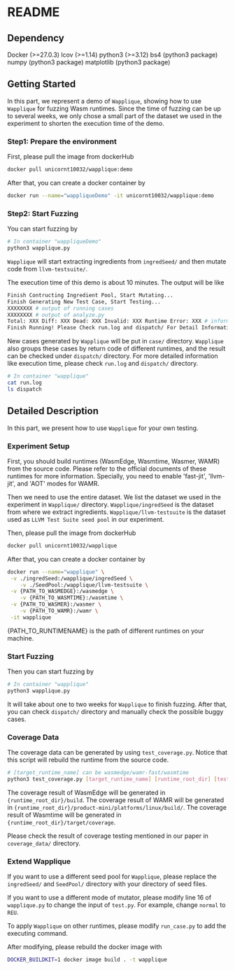 # README
## Dependency
Docker (>=27.0.3)
lcov (>=1.14)
python3 (>=3.12)
bs4 (python3 package)
numpy (python3 package)
matplotlib (python3 package)

## Getting Started
In this part, we represent a demo of `Wapplique`, showing how to use `Wapplique` for fuzzing Wasm runtimes. Since the time of fuzzing can be up to several weeks, we only chose a small part of the dataset we used in the experiment to shorten the execution time of the demo.

### Step1: Prepare the environment
First, please pull the image from dockerHub

```bash
docker pull unicornt10032/wapplique:demo
```

After that, you can create a docker container by

```bash
docker run --name="wappliqueDemo" -it unicornt10032/wapplique:demo
```

### Step2: Start Fuzzing

You can start fuzzing by

```bash
# In container "wappliqueDemo"
python3 wapplique.py
```

`Wapplique` will start extracting ingredients from `ingredSeed/` and then mutate code from `llvm-testsuite/`.

The execution time of this demo is about 10 minutes. The output will be like

```bash
Finish Contructing Ingredient Pool, Start Mutating...
Finish Generating New Test Case, Start Testing...
XXXXXXXX # output of running cases
XXXXXXXX # output of analyze.py
Total: XXX Diff: XXX Dead: XXX Invalid: XXX Runtime Error: XXX # information of generated cases
Finish Running! Please Check run.log and dispatch/ For Detail Information!
```

New cases generated by `Wapplique` will be put in `case/` directory. 
`Wapplique` also groups these cases by return code of different runtimes, and the result can be checked under `dispatch/` directory.
For more detailed information like execution time, please check `run.log` and `dispatch/` directory.

```bash
# In container "wapplique"
cat run.log
ls dispatch
```

## Detailed Description
In this part, we present how to use `Wapplique` for your own testing.

### Experiment Setup
First, you should build runtimes (WasmEdge, Wasmtime, Wasmer, WAMR) from the source code. Please refer to the official documents of these runtimes for more information. Specially, you need to enable 'fast-jit', 'llvm-jit', and 'AOT' modes for WAMR.

Then we need to use the entire dataset. We list the dataset we used in the experiment in `Wapplique/` directory. `Wapplique/ingredSeed` is the dataset from where we extract ingredients. `Wapplique/llvm-testsuite` is the dataset used as `LLVM Test Suite seed pool` in our experiment.

Then, please pull the image from dockerHub

```bash
docker pull unicornt10032/wapplique
```

After that, you can create a docker container by

```bash
docker run --name="wapplique" \
 -v ./ingredSeed:/wapplique/ingredSeed \
    -v ./SeedPool:/wapplique/llvm-testsuite \
 -v {PATH_TO_WASMEDGE}:/wasmedge \
    -v {PATH_TO_WASMTIME}:/wasmtime \
 -v {PATH_TO_WASMER}:/wasmer \
    -v {PATH_TO_WAMR}:/wamr \
 -it wapplique
```

{PATH_TO_RUNTIMENAME} is the path of different runtimes on your machine.

### Start Fuzzing

Then you can start fuzzing by

```bash
# In container "wapplique"
python3 wapplique.py
```

It will take about one to two weeks for `Wapplique` to finish fuzzing. After that, you can check `dispatch/` directory and manually check the possible buggy cases.

### Coverage Data
The coverage data can be generated by using `test_coverage.py`. Notice that this script will rebuild the runtime from the source code.

```bash
# [target_runtime_name] can be wasmedge/wamr-fast/wasmtime
python3 test_coverage.py [target_runtime_name] [runtime_root_dir] [test_case_dir]
```

The coverage result of WasmEdge will be generated in `{runtime_root_dir}/build`.
The coverage result of WAMR will be generated in `{runtime_root_dir}/product-mini/platforms/linux/build/`.
The coverage result of Wasmtime will be generated in `{runtime_root_dir}/target/coverage`.

Please check the result of coverage testing mentioned in our paper in `coverage_data/` directory. 

### Extend Wapplique
If you want to use a different seed pool for `Wapplique`, please replace the `ingredSeed/` and `SeedPool/` directory with your directory of seed files.

If you want to use a different mode of mutator, please modify line 16 of `wapplique.py` to change the input of `test.py`. For example, change `normal` to `REU`.

To apply `Wapplique` on other runtimes, please modify `run_case.py` to add the executing command.

After modifying, please rebuild the docker image with

```bash
DOCKER_BUILDKIT=1 docker image build . -t wapplique
```